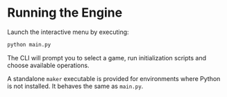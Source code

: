 # Running the Engine

Launch the interactive menu by executing:
```bash
python main.py
```
The CLI will prompt you to select a game, run initialization scripts and choose available operations.

A standalone `maker` executable is provided for environments where Python is not installed. It behaves the same as `main.py`.
